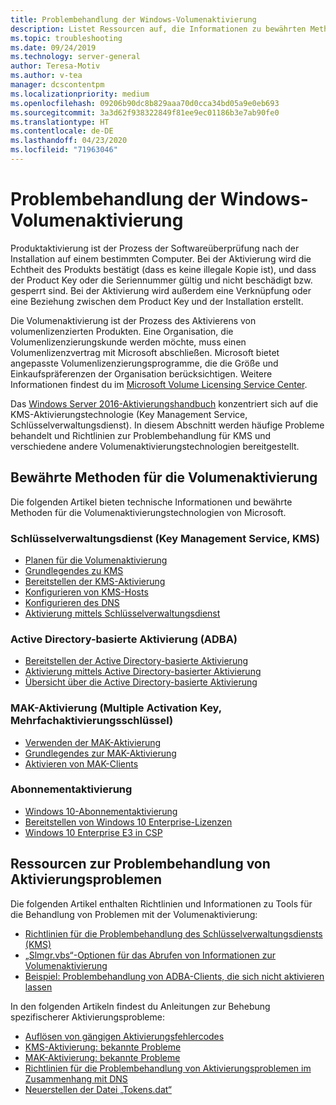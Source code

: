 ```yaml
---
title: Problembehandlung der Windows-Volumenaktivierung
description: Listet Ressourcen auf, die Informationen zu bewährten Methoden für die Volumenaktivierung sowie Informationen zur Problembehandlung bei Aktivierungsproblemen enthalten.
ms.topic: troubleshooting
ms.date: 09/24/2019
ms.technology: server-general
author: Teresa-Motiv
ms.author: v-tea
manager: dcscontentpm
ms.localizationpriority: medium
ms.openlocfilehash: 09206b90dc8b829aaa70d0cca34bd05a9e0eb693
ms.sourcegitcommit: 3a3d62f938322849f81ee9ec01186b3e7ab90fe0
ms.translationtype: HT
ms.contentlocale: de-DE
ms.lasthandoff: 04/23/2020
ms.locfileid: "71963046"
---
```

# <a name="troubleshooting-windows-volume-activation"></a>Problembehandlung der Windows-Volumenaktivierung

Produktaktivierung ist der Prozess der Softwareüberprüfung nach der Installation auf einem bestimmten Computer. Bei der Aktivierung wird die Echtheit des Produkts bestätigt (dass es keine illegale Kopie ist), und dass der Product Key oder die Seriennummer gültig und nicht beschädigt bzw. gesperrt sind. Bei der Aktivierung wird außerdem eine Verknüpfung oder eine Beziehung zwischen dem Product Key und der Installation erstellt.

Die Volumenaktivierung ist der Prozess des Aktivierens von volumenlizenzierten Produkten. Eine Organisation, die Volumenlizenzierungskunde werden möchte, muss einen Volumenlizenzvertrag mit Microsoft abschließen. Microsoft bietet angepasste Volumenlizenzierungsprogramme, die die Größe und Einkaufspräferenzen der Organisation berücksichtigen. Weitere Informationen findest du im [Microsoft Volume Licensing Service Center](https://www.microsoft.com/Licensing/servicecenter/default.aspx).

Das [Windows Server 2016-Aktivierungshandbuch](server-2016-activation.md) konzentriert sich auf die KMS-Aktivierungstechnologie (Key Management Service, Schlüsselverwaltungsdienst). In diesem Abschnitt werden häufige Probleme behandelt und Richtlinien zur Problembehandlung für KMS und verschiedene andere Volumenaktivierungstechnologien bereitgestellt.

## <a name="best-practices-for-volume-activation"></a>Bewährte Methoden für die Volumenaktivierung

Die folgenden Artikel bieten technische Informationen und bewährte Methoden für die Volumenaktivierungstechnologien von Microsoft.

### <a name="key-management-service-kms"></a>Schlüsselverwaltungsdienst (Key Management Service, KMS)

- [Planen für die Volumenaktivierung](https://docs.microsoft.com/windows/deployment/volume-activation/plan-for-volume-activation-client)
- [Grundlegendes zu KMS](https://docs.microsoft.com/previous-versions/tn-archive/ff793434(v=technet.10))
- [Bereitstellen der KMS-Aktivierung](https://docs.microsoft.com/previous-versions/tn-archive/ff793409%28v=technet.10%29)
- [Konfigurieren von KMS-Hosts](https://docs.microsoft.com/previous-versions/tn-archive/ff793407%28v%3dtechnet.10%29)
- [Konfigurieren des DNS](https://docs.microsoft.com/previous-versions/tn-archive/ff793405%28v%3dtechnet.10%29)
- [Aktivierung mittels Schlüsselverwaltungsdienst](https://docs.microsoft.com/windows/deployment/volume-activation/activate-using-key-management-service-vamt)

### <a name="active-directory-based-activation-adba"></a>Active Directory-basierte Aktivierung (ADBA)

- [Bereitstellen der Active Directory-basierte Aktivierung](https://docs.microsoft.com/previous-versions/windows/it-pro/windows-server-2012-r2-and-2012/dn502534%28v%3Dws.11%29)
- [Aktivierung mittels Active Directory-basierter Aktivierung](https://docs.microsoft.com/windows/deployment/volume-activation/activate-using-active-directory-based-activation-client)
- [Übersicht über die Active Directory-basierte Aktivierung](https://docs.microsoft.com/windows/deployment/volume-activation/active-directory-based-activation-overview)

### <a name="multiple-activation-key-mak-activation"></a>MAK-Aktivierung (Multiple Activation Key, Mehrfachaktivierungsschlüssel)

- [Verwenden der MAK-Aktivierung](https://docs.microsoft.com/previous-versions/tn-archive/ff793438%28v=technet.10%29)
- [Grundlegendes zur MAK-Aktivierung](https://docs.microsoft.com/previous-versions/tn-archive/ff793435%28v%3dtechnet.10%29)
- [Aktivieren von MAK-Clients](https://docs.microsoft.com/previous-versions/tn-archive/ff793398%28v%3dtechnet.10%29)

### <a name="subscription-activation"></a>Abonnementaktivierung

- [Windows 10-Abonnementaktivierung](https://docs.microsoft.com/windows/deployment/windows-10-subscription-activation)
- [Bereitstellen von Windows 10 Enterprise-Lizenzen](https://docs.microsoft.com/windows/deployment/deploy-enterprise-licenses)
- [Windows 10 Enterprise E3 in CSP](https://docs.microsoft.com/windows/deployment/windows-10-enterprise-e3-overview)

## <a name="resources-for-troubleshooting-activation-issues"></a>Ressourcen zur Problembehandlung von Aktivierungsproblemen

Die folgenden Artikel enthalten Richtlinien und Informationen zu Tools für die Behandlung von Problemen mit der Volumenaktivierung:

- [Richtlinien für die Problembehandlung des Schlüsselverwaltungsdiensts (KMS)](activation-troubleshoot-kms-general.md)
- [„Slmgr.vbs“-Optionen für das Abrufen von Informationen zur Volumenaktivierung](activation-slmgr-vbs-options.md)
- [Beispiel: Problembehandlung von ADBA-Clients, die sich nicht aktivieren lassen](activation-troubleshoot-adba-clients.md)

In den folgenden Artikeln findest du Anleitungen zur Behebung spezifischerer Aktivierungsprobleme:

- [Auflösen von gängigen Aktivierungsfehlercodes](activation-error-codes.md)
- [KMS-Aktivierung: bekannte Probleme](activation-troubleshoot-KMS-issues.md)
- [MAK-Aktivierung: bekannte Probleme](activation-troubleshoot-MAK-issues.md)
- [Richtlinien für die Problembehandlung von Aktivierungsproblemen im Zusammenhang mit DNS](common-troubleshooting-procedures-kms-dns.md)
- [Neuerstellen der Datei „Tokens.dat“](activation-rebuild-tokens-dat-file.md)
